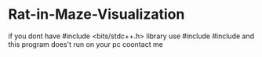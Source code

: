 # Rat-in-Maze-Visualization
if you dont have #include <bits/stdc++.h> library 
use 
#include<iostream>
#include<cstring>
and this program does't run on your pc coontact me
